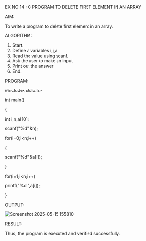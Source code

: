 
EX NO 14 : C PROGRAM TO DELETE FIRST ELEMENT IN AN ARRAY

AIM:

To write a program to delete first element in an array.


ALGORITHM:

1. Start.
2. Define a variables i,j,a.
3. Read the value using scanf.
4. Ask the user to make an input
5. Print out the answer
6. End.

PROGRAM:

#include<stdio.h>

int main()

{

int i,n,a[10];

scanf("%d",&n);

for(i=0;i<n;i++)

{

scanf("%d",&a[i]);

}

for(i=1;i<n;i++)

printf("%d ",a[i]);

}

OUTPUT:

![Screenshot 2025-05-15 155810](https://github.com/user-attachments/assets/6a5b050a-8cff-44c0-8b08-7aa0150eae6b)

RESULT:

Thus, the program is executed and verified successfully.
